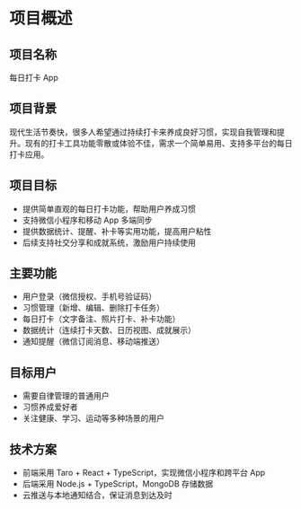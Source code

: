 # 项目概述

## 项目名称  
每日打卡 App

## 项目背景  
现代生活节奏快，很多人希望通过持续打卡来养成良好习惯，实现自我管理和提升。现有的打卡工具功能零散或体验不佳，需求一个简单易用、支持多平台的每日打卡应用。

## 项目目标  
- 提供简单直观的每日打卡功能，帮助用户养成习惯  
- 支持微信小程序和移动 App 多端同步  
- 提供数据统计、提醒、补卡等实用功能，提高用户粘性  
- 后续支持社交分享和成就系统，激励用户持续使用  

## 主要功能  
- 用户登录（微信授权、手机号验证码）  
- 习惯管理（新增、编辑、删除打卡任务）  
- 每日打卡（文字备注、照片打卡、补卡功能）  
- 数据统计（连续打卡天数、日历视图、成就展示）  
- 通知提醒（微信订阅消息、移动端推送）  

## 目标用户  
- 需要自律管理的普通用户  
- 习惯养成爱好者  
- 关注健康、学习、运动等多种场景的用户  

## 技术方案  
- 前端采用 Taro + React + TypeScript，实现微信小程序和跨平台 App  
- 后端采用 Node.js + TypeScript，MongoDB 存储数据  
- 云推送与本地通知结合，保证消息到达及时  
